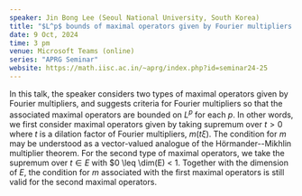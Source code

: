 ```yaml
---
speaker: Jin Bong Lee (Seoul National University, South Korea)
title: "$L^p$ bounds of maximal operators given by Fourier multipliers with some dilation sets"
date: 9 Oct, 2024
time: 3 pm
venue: Microsoft Teams (online)
series: "APRG Seminar"
website: https://math.iisc.ac.in/~aprg/index.php?id=seminar24-25
---
```


In this talk, the speaker considers two types of maximal operators given by Fourier multipliers, and suggests criteria for Fourier multipliers so that the associated maximal operators
are bounded on $L^p$ for each $p$. In other words, we first consider maximal operators given by taking supremum over $t > 0$ where $t$ is a dilation factor of Fourier multipliers,
$m(t\xi)$. The condition for $m$ may be understood as a vector-valued analogue of the H&ouml;rmander--Mikhlin multiplier theorem. For the second type of maximal operators, we take the
supremum over $t \in E$ with $0 \leq \dim(E) < 1. Together with the dimension of $E$, the condition for $m$ associated with the first maximal operators is still valid for the second
maximal operators.
